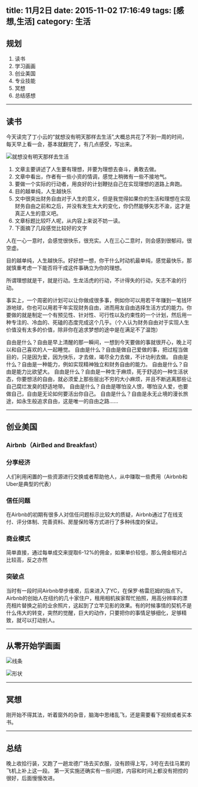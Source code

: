 title: 11月2日
date: 2015-11-02 17:16:49
tags: [感想,生活]
category: 生活
---

## 规划
1. 读书
2. 学习画画
3. 创业美国
4. 专业技能
5. 冥想
6. 总结感想

-------------------


<!--more-->

## 读书
今天读完了丁小云的“就想没有明天那样去生活”,大概总共花了不到一周的时间，每天早上看一会，基本就翻完了，有几点感受，写出来。

![就想没有明天那样去生活](http://ww4.sinaimg.cn/large/e9c18315jw1eslvrhoxgpj20fk08o755.jpg)

1. 文章主要讲述了人生要有理想，并要为理想去奋斗，勇敢去做。
2. 文章中看出，作者有一些小资的情调，感觉上稍微有一些不接地气。
3. 要做一个实际的行动者，用良好的计划鞭挞自己在实现理想的道路上奔跑。
4. 目的越单纯，人生越快乐
5. 文中很突出财务自由对于人生的意义，但是我觉得如果你的生活和理想在实现财务自由之前和之后，并没有发生太大的变化，你仍然能够矢志不渝，这才是真正人生的意义吧。
6. 文章标题比较吓人呢，从内容上来说不妨一读。
7. 下面摘了几段感觉比较好的文字

人在一心一意时，会感觉很快乐，很充实。人在三心二意时，则会感到很郁闷，很空虚。

目的越单纯，人生越快乐。好好想一想，你干什么时动机最单纯，感觉最快乐，那就慎重考虑一下能否将干成这件事确立为你的理想。

所谓理想就是干，就是行动。生龙活虎的行动，不计得失的行动，矢志不渝的行动。

事实上，一个周密的计划可以让你做成很多事，例如你可以用若干年赚到一笔钱环游地球，你也可以用若干年实现财务自由，进而用友自由选择生活方式的能力。你要做的就是制定一个有预见性、针对性、可行性以及约束性的一个计划，然后用一种专注的、冷血的、死磕的态度完成这个几乎。（个人认为财务自由对于实现人生价值没有太多的价值，除非你在追求梦想的途中是在满足不了温饱）

自由是什么？自由是早上清醒的那一瞬间，一想到今天要做的事就很开心，晚上可以和自己喜欢的人一起睡觉。
自由是什么？自由是做自己爱做的事，把过程当做目的，只是因为爱，因为快乐，才去做，竭尽全力去做，不计功利去做。
自由是什么？自由是一种能力，例如实现精神独立和财务自由的能力。
自由是什么？自由是能力比欲望大。
自由是什么？自由是一种生于麻烦，死于舒适的一种生活状态，你要想活的自由，就必须爱上那些层出不穷的大小麻烦，并且不断逃离那些让自己腐烂发臭的舒适地带。
自由是什么？自由是哪怕没人恨，哪怕没人爱，也要做自己，自由是无论如何要活出你自己。
自由是什么？自由是永无止境的漫长旅途，如永生般追求自由，这是唯一的自由之路......


----------------------
## 创业美国

### Airbnb（AirBed and Breakfast）
### 分享经济
人们利用闲置的一些资源进行交换或者帮助他人，从中赚取一些费用（Airbnb和Uber是典型的代表）
### 信任问题
在Airbnb的初期有很多人对信任问题标示比较大的质疑，Airbnb通过了在线支付、评分体制、完善资料、房屋保险等方式进行了多种纬度的保证。
### 商业模式
简单直接，通过每单成交来提取6-12%的佣金，如果单价较低，那么佣金相对占比较高，反之亦然
### 突破点
当时有一段时间Airbnb举步维艰，后来进入了YC，在保罗·格雷厄姆的指点下。Airbnb的创始人在纽约的几十家住户，租用相机挨家帮忙拍照，用高分辨率的漂亮相片替换之前的业余照片，这起到了立竿见影的效果。有的时候事情的契机不是什么伟大的转变，突然的觉醒，巨大的动作，只要把你的事情足够细化，足够精致，就可以打动别人。

-------------------------
## 从零开始学画画
![线条](/images/画画1.jpg)

![形状](/images/画画2.jpg)




--------------------------
## 冥想
刚开始不得其法，听着窗外的杂音，脑海中思绪乱飞，还是需要看下视频或者买本书。


--------------------------
## 总结
晚上收拾行装，又跑了一趟龙德广场去买衣服，没有顾得上写，3号在去往马累的飞机上补上这一段。
第一天实施还确实有一些问题，内容和时间上都没有把控的很好，后面慢慢改进。








